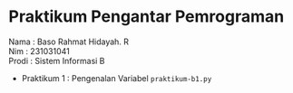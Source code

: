# Praktikum Pengantar Pemrograman

<div> Nama  : Baso Rahmat Hidayah. R </div>
<div> Nim   : 231031041 </div>
<div> Prodi : Sistem Informasi B </div>

* Praktikum 1 : Pengenalan Variabel `praktikum-b1.py`
